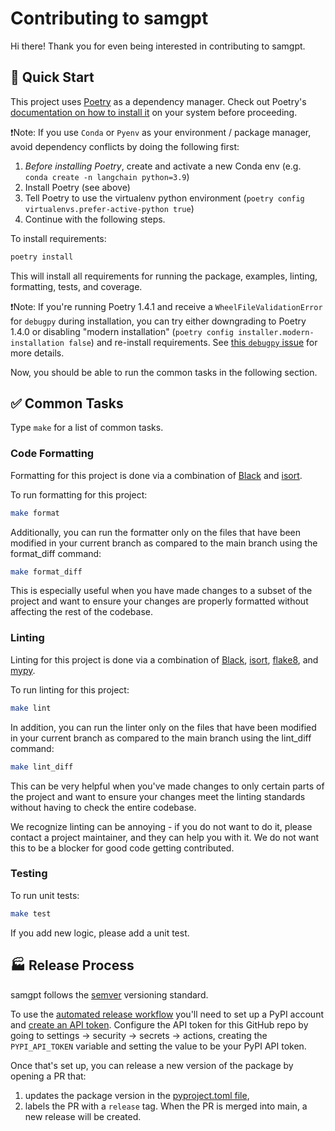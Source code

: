 # Contributing to samgpt

Hi there! Thank you for even being interested in contributing to samgpt.

## 🚀 Quick Start

This project uses [Poetry](https://python-poetry.org/) as a dependency manager. Check out Poetry's [documentation on how to install it](https://python-poetry.org/docs/#installation) on your system before proceeding.

❗Note: If you use `Conda` or `Pyenv` as your environment / package manager, avoid dependency conflicts by doing the following first:
1. *Before installing Poetry*, create and activate a new Conda env (e.g. `conda create -n langchain python=3.9`)
2. Install Poetry (see above)
3. Tell Poetry to use the virtualenv python environment (`poetry config virtualenvs.prefer-active-python true`)
4. Continue with the following steps.

To install requirements:

```bash
poetry install
```

This will install all requirements for running the package, examples, linting, formatting, tests, and coverage.

❗Note: If you're running Poetry 1.4.1 and receive a `WheelFileValidationError` for `debugpy` during installation, you can try either downgrading to Poetry 1.4.0 or disabling "modern installation" (`poetry config installer.modern-installation false`) and re-install requirements. See [this `debugpy` issue](https://github.com/microsoft/debugpy/issues/1246) for more details.

Now, you should be able to run the common tasks in the following section.

## ✅ Common Tasks

Type `make` for a list of common tasks.

### Code Formatting

Formatting for this project is done via a combination of [Black](https://black.readthedocs.io/en/stable/) and [isort](https://pycqa.github.io/isort/).

To run formatting for this project:

```bash
make format
```

Additionally, you can run the formatter only on the files that have been modified in your current branch as compared to the main branch using the format_diff command:

```bash
make format_diff
```

This is especially useful when you have made changes to a subset of the project and want to ensure your changes are properly formatted without affecting the rest of the codebase.

### Linting

Linting for this project is done via a combination of [Black](https://black.readthedocs.io/en/stable/), [isort](https://pycqa.github.io/isort/), [flake8](https://flake8.pycqa.org/en/latest/), and [mypy](http://mypy-lang.org/).

To run linting for this project:

```bash
make lint
```

In addition, you can run the linter only on the files that have been modified in your current branch as compared to the main branch using the lint_diff command:

```bash
make lint_diff
```

This can be very helpful when you've made changes to only certain parts of the project and want to ensure your changes meet the linting standards without having to check the entire codebase.

We recognize linting can be annoying - if you do not want to do it, please contact a project maintainer, and they can help you with it. We do not want this to be a blocker for good code getting contributed.

### Testing

To run unit tests:

```bash
make test
```

If you add new logic, please add a unit test.

## 🏭 Release Process

samgpt follows the [semver](https://semver.org/) versioning standard.

To use the [automated release workflow](./workflows/release.yml) you'll need to set up a PyPI account and [create an API token](https://pypi.org/help/#apitoken). Configure the API token for this GitHub repo by going to settings -> security -> secrets -> actions, creating the `PYPI_API_TOKEN` variable and setting the value to be your PyPI API token.

Once that's set up, you can release a new version of the package by opening a PR that:
1. updates the package version in the [pyproject.toml file](../pyproject.toml),
2. labels the PR with a `release` tag.
When the PR is merged into main, a new release will be created.

